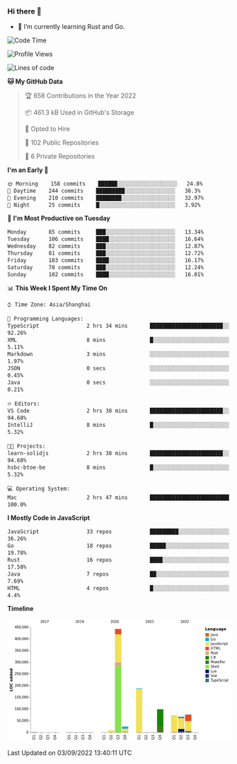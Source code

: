 ### Hi there 👋

- 🌱 I’m currently learning Rust and Go.

<!--START_SECTION:waka-->
![Code Time](http://img.shields.io/badge/Code%20Time-683%20hrs%2047%20mins-blue)

![Profile Views](http://img.shields.io/badge/Profile%20Views-0-blue)

![Lines of code](https://img.shields.io/badge/From%20Hello%20World%20I%27ve%20Written-979%20Thousand%20lines%20of%20code-blue)

**🐱 My GitHub Data** 

> 🏆 658 Contributions in the Year 2022
 > 
> 📦 461.3 kB Used in GitHub's Storage 
 > 
> 💼 Opted to Hire
 > 
> 📜 102 Public Repositories 
 > 
> 🔑 6 Private Repositories  
 > 
**I'm an Early 🐤** 

```text
🌞 Morning    158 commits    ██████░░░░░░░░░░░░░░░░░░░   24.8% 
🌆 Daytime    244 commits    █████████░░░░░░░░░░░░░░░░   38.3% 
🌃 Evening    210 commits    ████████░░░░░░░░░░░░░░░░░   32.97% 
🌙 Night      25 commits     █░░░░░░░░░░░░░░░░░░░░░░░░   3.92%

```
📅 **I'm Most Productive on Tuesday** 

```text
Monday       85 commits     ███░░░░░░░░░░░░░░░░░░░░░░   13.34% 
Tuesday      106 commits    ████░░░░░░░░░░░░░░░░░░░░░   16.64% 
Wednesday    82 commits     ███░░░░░░░░░░░░░░░░░░░░░░   12.87% 
Thursday     81 commits     ███░░░░░░░░░░░░░░░░░░░░░░   12.72% 
Friday       103 commits    ████░░░░░░░░░░░░░░░░░░░░░   16.17% 
Saturday     78 commits     ███░░░░░░░░░░░░░░░░░░░░░░   12.24% 
Sunday       102 commits    ████░░░░░░░░░░░░░░░░░░░░░   16.01%

```


📊 **This Week I Spent My Time On** 

```text
⌚︎ Time Zone: Asia/Shanghai

💬 Programming Languages: 
TypeScript               2 hrs 34 mins       ███████████████████████░░   92.26% 
XML                      8 mins              █░░░░░░░░░░░░░░░░░░░░░░░░   5.11% 
Markdown                 3 mins              ░░░░░░░░░░░░░░░░░░░░░░░░░   1.97% 
JSON                     0 secs              ░░░░░░░░░░░░░░░░░░░░░░░░░   0.45% 
Java                     0 secs              ░░░░░░░░░░░░░░░░░░░░░░░░░   0.21%

🔥 Editors: 
VS Code                  2 hrs 38 mins       ███████████████████████░░   94.68% 
IntelliJ                 8 mins              █░░░░░░░░░░░░░░░░░░░░░░░░   5.32%

🐱‍💻 Projects: 
learn-solidjs            2 hrs 38 mins       ███████████████████████░░   94.68% 
hsbc-btoe-be             8 mins              █░░░░░░░░░░░░░░░░░░░░░░░░   5.32%

💻 Operating System: 
Mac                      2 hrs 47 mins       █████████████████████████   100.0%

```

**I Mostly Code in JavaScript** 

```text
JavaScript               33 repos            █████████░░░░░░░░░░░░░░░░   36.26% 
Go                       18 repos            █████░░░░░░░░░░░░░░░░░░░░   19.78% 
Rust                     16 repos            ████░░░░░░░░░░░░░░░░░░░░░   17.58% 
Java                     7 repos             ██░░░░░░░░░░░░░░░░░░░░░░░   7.69% 
HTML                     4 repos             █░░░░░░░░░░░░░░░░░░░░░░░░   4.4%

```


**Timeline**

![Chart not found](https://raw.githubusercontent.com/elton/elton/main/charts/bar_graph.png) 


 Last Updated on 03/09/2022 13:40:11 UTC
<!--END_SECTION:waka-->

<!--
**elton/elton** is a ✨ _special_ ✨ repository because its `README.md` (this file) appears on your GitHub profile.

Here are some ideas to get you started:

- 🔭 I’m currently working on ...
- 🌱 I’m currently learning ...
- 👯 I’m looking to collaborate on ...
- 🤔 I’m looking for help with ...
- 💬 Ask me about ...
- 📫 How to reach me: ...
- 😄 Pronouns: ...
- ⚡ Fun fact: ...
-->
